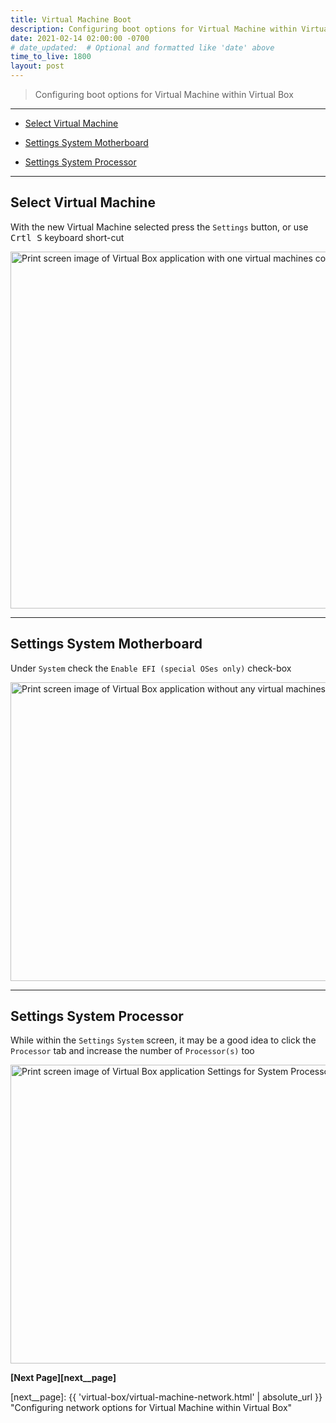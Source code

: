 ```yaml
---
title: Virtual Machine Boot
description: Configuring boot options for Virtual Machine within Virtual Box
date: 2021-02-14 02:00:00 -0700
# date_updated:  # Optional and formatted like 'date' above
time_to_live: 1800
layout: post
---
```




> Configuring boot options for Virtual Machine within Virtual Box


---


- [Select Virtual Machine][heading__select_virtual_machine]

- [Settings System Motherboard][heading__settings_system_motherboard]

- [Settings System Processor][heading__settings_system_processor]


---



## Select Virtual Machine
[heading__select_virtual_machine]: #select-virtual-machine


With the new Virtual Machine selected press the `Settings` button, or use <kbd>Crtl S</kbd> keyboard short-cut


<picture>
  <source type="image/avif"
          scrset="{{ 'assets/print-screen/virtual-box/shared/select-virtual-machine/select-virtual-machine.avif' | absolute_url }}" />
  <source type="image/jpeg"
          scrset="{{ 'assets/print-screen/virtual-box/shared/select-virtual-machine/select-virtual-machine.jpeg' | absolute_url }}" />
  <source type="image/png"
          scrset="{{ 'assets/print-screen/virtual-box/shared/select-virtual-machine/select-virtual-machine.png' | absolute_url }}" />
  <source type="image/webp"
          scrset="{{ 'assets/print-screen/virtual-box/shared/select-virtual-machine/select-virtual-machine.webp' | absolute_url }}" />
  <img alt="Print screen image of Virtual Box application with one virtual machines configured"
       loading="lazy"
       decoding="async"
       width="960"
       height="571"
       src="{{ 'assets/print-screen/virtual-box/shared/select-virtual-machine/select-virtual-machine.jpeg' | absolute_url }}" />
</picture>


______


## Settings System Motherboard
[heading__settings_system_motherboard]: #settings-system-motherboard


Under `System` check the `Enable EFI (special OSes only)` check-box


<picture>
  <source type="image/avif"
          scrset="{{ 'assets/print-screen/virtual-box/virtual-machine-boot/settings-system-motherboard/settings-system-motherboard.avif' | absolute_url }}" />
  <source type="image/jpeg"
          scrset="{{ 'assets/print-screen/virtual-box/virtual-machine-boot/settings-system-motherboard/settings-system-motherboard.jpeg' | absolute_url }}" />
  <source type="image/png"
          scrset="{{ 'assets/print-screen/virtual-box/virtual-machine-boot/settings-system-motherboard/settings-system-motherboard.png' | absolute_url }}" />
  <source type="image/webp"
          scrset="{{ 'assets/print-screen/virtual-box/virtual-machine-boot/settings-system-motherboard/settings-system-motherboard.webp' | absolute_url }}" />
  <img alt="Print screen image of Virtual Box application without any virtual machines configured"
       loading="lazy"
       decoding="async"
       width="758"
       height="478"
       src="{{ 'assets/print-screen/virtual-box/virtual-machine-boot/settings-system-motherboard/settings-system-motherboard.jpeg' | absolute_url }}" />
</picture>


______


## Settings System Processor
[heading__settings_system_processor]: #settings-system-processor


While within the `Settings` `System` screen, it may be a good idea to click the `Processor` tab and increase the number of `Processor(s)` too


<picture>
  <source type="image/avif"
          scrset="{{ 'assets/print-screen/virtual-box/virtual-machine-boot/settings-system-processor/settings-system-processor.avif' | absolute_url }}" />
  <source type="image/jpeg"
          scrset="{{ 'assets/print-screen/virtual-box/virtual-machine-boot/settings-system-processor/settings-system-processor.jpeg' | absolute_url }}" />
  <source type="image/png"
          scrset="{{ 'assets/print-screen/virtual-box/virtual-machine-boot/settings-system-processor/settings-system-processor.png' | absolute_url }}" />
  <source type="image/webp"
          scrset="{{ 'assets/print-screen/virtual-box/virtual-machine-boot/settings-system-processor/settings-system-processor.webp' | absolute_url }}" />
  <img alt="Print screen image of Virtual Box application Settings for System Processor"
       loading="lazy"
       decoding="async"
       width="758"
       height="478"
       src="{{ 'assets/print-screen/virtual-box/virtual-machine-boot/settings-system-processor/settings-system-processor.jpeg' | absolute_url }}" />
</picture>


**[Next Page][next__page]**


[next__page]: {{ 'virtual-box/virtual-machine-network.html' | absolute_url }} "Configuring network options for Virtual Machine within Virtual Box"

